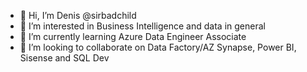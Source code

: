 - 👋 Hi, I’m Denis @sirbadchild
- 👀 I’m interested in Business Intelligence and data in general
- 🌱 I’m currently learning Azure Data Engineer Associate
- 💞️ I’m looking to collaborate on Data Factory/AZ Synapse, Power BI, Sisense and SQL Dev
